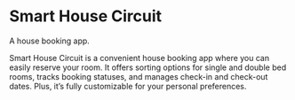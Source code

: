 # Smart House Circuit​

A house booking app​.

Smart House Circuit is a convenient house booking app where you can easily reserve your room. It offers sorting options for single and double bed rooms, tracks booking statuses, and manages check-in and check-out dates. Plus, it’s fully customizable for your personal preferences.
